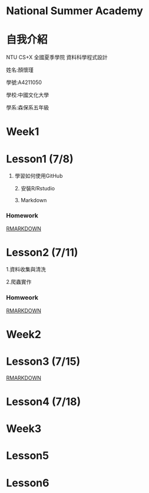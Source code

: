 # National Summer Academy
 
# 自我介紹
NTU CS+X 全國夏季學院 資料科學程式設計<p>
姓名:顏懷瑾<p>
學號:A4211050<p>
學校:中國文化大學<p>
學系:森保系五年級<p>

# Week1

# Lesson1 (7/8)

1. 學習如何使用GitHub<p>2. 安裝R/Rstudio<p>3. Markdown<p>
### Homework
 [RMARKDOWN](https://alen410.github.io/Allen/RMARKDOWN.html)
 
# Lesson2 (7/11)
1.資料收集與清洗<p>2.爬蟲實作<p>
### Homweork
 [RMARKDOWN](https://alen410.github.io/Allen/Week1/108_%E5%85%A8%E5%9C%8B%E5%A4%8F%E5%AD%A3%E5%AD%B8%E9%99%A2_7%E6%9C%8811%E6%97%A5_Class2.html)

# Week2
# Lesson3 (7/15)

[RMARKDOWN](https://github.com/alen410/Allen/blob/master/Week2/108_%E5%85%A8%E5%9C%8B%E5%A4%8F%E5%AD%A3%E5%AD%B8%E9%99%A2_7%E6%9C%8815%E6%97%A5_Class3.html)

# Lesson4 (7/18)

# Week3
# Lesson5
# Lesson6
